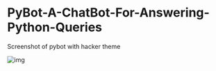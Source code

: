 # PyBot-A-ChatBot-For-Answering-Python-Queries

Screenshot of pybot with hacker theme

![img](https://user-images.githubusercontent.com/29656920/57013163-dc79b980-6c27-11e9-9360-d9b59e6a8c26.png)
